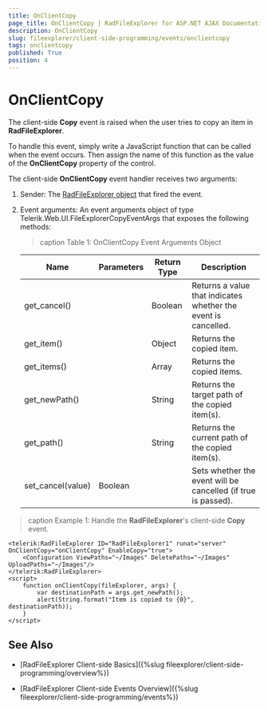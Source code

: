 ```yaml
---
title: OnClientCopy
page_title: OnClientCopy | RadFileExplorer for ASP.NET AJAX Documentation
description: OnClientCopy
slug: fileexplorer/client-side-programming/events/onclientcopy
tags: onclientcopy
published: True
position: 4
---
```


# OnClientCopy

The client-side **Copy** event is raised when the user tries to copy an item in **RadFileExplorer**.

To handle this event, simply write a JavaScript function that can be called when the event occurs. Then assign the name of this function as the value of the **OnClientCopy** property of the control.

The client-side **OnClientCopy** event handler receives two arguments:

1. Sender: The [RadFileExplorer object](https://docs.telerik.com/devtools/aspnet-ajax/api/client/Telerik.Web.UI.RadFileExplorer) that fired the event.

1. Event arguments: An event arguments object of type Telerik.Web.UI.FileExplorerCopyEventArgs that exposes the following methods:

	>caption Table 1: OnClientCopy Event Arguments Object

	|  **Name**  |  **Parameters**  |  **Return Type**  |  **Description**  |
	| ------ | ------ | ------ | ------ |
	|get_cancel()||Boolean|Returns a value that indicates whether the event is cancelled.|
	|get_item()||Object|Returns the copied item.|
	|get_items()||Array|Returns the copied items.|
	|get_newPath()||String|Returns the target path of the copied item(s).|
	|get_path()||String|Returns the current path of the copied item(s).|
	|set_cancel(value)|Boolean||Sets whether the event will be cancelled (if true is passed).|

>caption Example 1: Handle the **RadFileExplorer**'s client-side **Copy** event.

````ASP.NET
<telerik:RadFileExplorer ID="RadFileExplorer1" runat="server" OnClientCopy="onClientCopy" EnableCopy="true">
    <Configuration ViewPaths="~/Images" DeletePaths="~/Images" UploadPaths="~/Images"/>
</telerik:RadFileExplorer>
<script>
    function onClientCopy(fileExplorer, args) {
        var destinationPath = args.get_newPath();
        alert(String.format("Item is copied to {0}", destinationPath));
    }
</script>
````


## See Also

 * [RadFileExplorer Client-side Basics]({%slug fileexplorer/client-side-programming/overview%})

 * [RadFileExplorer Client-side Events Overview]({%slug fileexplorer/client-side-programming/events%})
